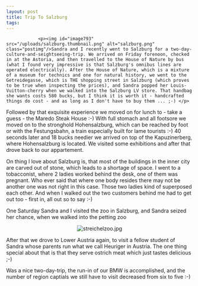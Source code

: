 ```yaml
---
layout: post
title: Trip To Salzburg
tags:
---
```



                <p><img id="image793" src="/uploads/salzburg.thumbnail.png" alt="salzburg.png" class="postimg"/>Sandra and I recently went to Salzburg for a two-day-culture-and-seightseeing-trip. We arrived on Friday forenoon, checked in at the Astoria, and then travelled to the House of Nature by bus (what I found very impressive is that Salzburg's omnibus lines are operated electrically). After the House of Nature, which is a mixture of a museum for technics and one for natural history, we went to the Getreidegasse, which is THE shopping street in Salzburg (which proves to be true when inspecting the prices), and Sandra popped her Louis-Vuitton-cherry when we walked into the Salzburg LV store. That handbag she wants costs 580 bucks, but I think it is worth it - handcrafted things do cost - and as long as I don't have to buy them ... ;-) </p>
<p>Followed by that exquisite experience we moved on for lunch to - take a guess - the Maredo Steak House :-) With full stomach and all footsore we moved on to the stronghold Hohensalzburg, which can be reached by foot or with the Festungsbahn, a train especially built for lame tourists :-) 40 seconds later and 18 bucks needier we arrived on top of the Kapuzinerberg, where Hohensalzburg is located. We visited some exhibitions and after that drove back to our appartement.</p>
<p>On thing I love about Salzburg is, that most of the buildings in the inner city are carved out of stone, which leads to a shortage of space. I went to a tobacconist, where 2 ladies worked behind the desk, one of them was pregnant. Who ever said that where one body resides there may not be another one was not right in this case. Those two ladies kind of superposed each other. And when I walked out the two customers behind me had to get out too - first in, all out so to say :-)</p>
<p>One Saturday Sandra and I visited the zoo in Salzburg, and Sandra seized her chance, when we walked into the petting zoo</p>
<div style="text-align: center;"><img id="image792" src="/uploads/streichelzoo.jpg" alt="streichelzoo.jpg" /></div>
<p>After that we drove to Lower Austria again, to visit a fellow student of Sandra whose parents run what we call Heuriger in Austria. The one thing special about that is that they serve ostrich meat which just tastes delicious ;-) </p>
<p>Was a nice two-day-trip, the run-in of our BMW is accomplished, and the number of region captials we still have to visit decreased from six to five :-)</p>
